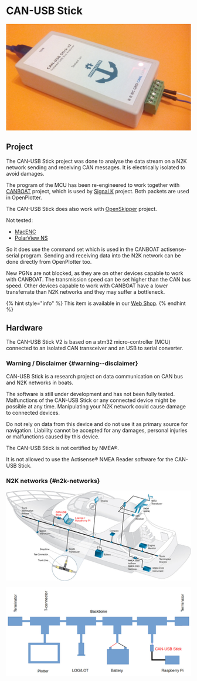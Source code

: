 # CAN-USB Stick

![](../.gitbook/assets/can-usb-stick.png)

## Project

The CAN-USB Stick project was done to analyse the data stream on a N2K network sending and receiving CAN messages. It is electrically isolated to avoid damages.

The program of the MCU has been re-engineered to work together with [CANBOAT](https://github.com/canboat/canboat) project, which is used by [Signal K](http://signalk.org/) project. Both packets are used in OpenPlotter.

The CAN-USB Stick does also work with [OpenSkipper](http://openskipper.org/) project.

Not tested:

* [MacENC](http://macenc.com/)
* [PolarView NS](http://www.polarnavy.com/)

So it does use the command set which is used in the CANBOAT actisense-serial program. Sending and receiving data into the N2K network can be done directly from OpenPlotter too.

New PGNs are not blocked, as they are on other devices capable to work with CANBOAT. The transmission speed can be set higher than the CAN bus speed. Other devices capable to work with CANBOAT have a lower transferrate than N2K networks and they may suffer a bottleneck.

{% hint style="info" %}
This item is available in our [Web Shop](http://shop.sailoog.com).
{% endhint %}

## Hardware

The CAN-USB Stick V2 is based on a stm32 micro-controller \(MCU\) connected to an isolated CAN transceiver and an USB to serial converter.

### Warning / Disclaimer {#warning--disclaimer}

CAN-USB Stick is a research project on data communication on CAN bus and N2K networks in boats.

The software is still under development and has not been fully tested. Malfunctions of the CAN-USB Stick or any connected device might be possible at any time. Manipulating your N2K network could cause damage to connected devices.

Do not rely on data from this device and do not use it as primary source for navigation. Liability cannot be accepted for any damages, personal injuries or malfunctions caused by this device.

The CAN-USB Stick is not certified by NMEA®.

It is not allowed to use the Actisense® NMEA Reader software for the CAN-USB Stick.

### N2K networks {#n2k-networks}

![](../.gitbook/assets/n2k_b.jpg)

![](../.gitbook/assets/n2k_a.jpg)

